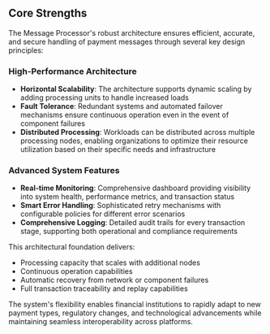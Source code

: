 ## Core Strengths

The Message Processor's robust architecture ensures efficient, accurate, and secure handling of payment messages through several key design principles:

### High-Performance Architecture
- **Horizontal Scalability**: The architecture supports dynamic scaling by adding processing units to handle increased loads
- **Fault Tolerance**: Redundant systems and automated failover mechanisms ensure continuous operation even in the event of component failures
- **Distributed Processing**: Workloads can be distributed across multiple processing nodes, enabling organizations to optimize their resource utilization based on their specific needs and infrastructure

### Advanced System Features
- **Real-time Monitoring**: Comprehensive dashboard providing visibility into system health, performance metrics, and transaction status
- **Smart Error Handling**: Sophisticated retry mechanisms with configurable policies for different error scenarios
- **Comprehensive Logging**: Detailed audit trails for every transaction stage, supporting both operational and compliance requirements

This architectural foundation delivers:
- Processing capacity that scales with additional nodes
- Continuous operation capabilities
- Automatic recovery from network or component failures
- Full transaction traceability and replay capabilities

The system's flexibility enables financial institutions to rapidly adapt to new payment types, regulatory changes, and technological advancements while maintaining seamless interoperability across platforms.